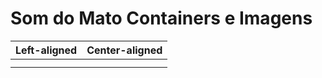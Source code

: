 # Som do Mato Containers e Imagens

| Left-aligned | Center-aligned |
| :--- | :---: |
|  |  |
|  |  |